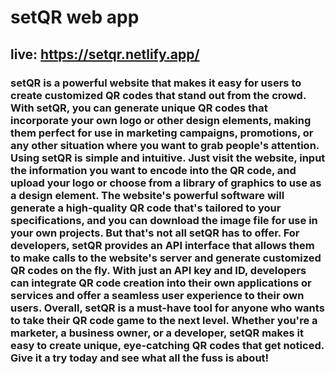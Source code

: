 # setQR web app

## live: https://setqr.netlify.app/

### setQR is a powerful website that makes it easy for users to create customized QR codes that stand out from the crowd. With setQR, you can generate unique QR codes that incorporate your own logo or other design elements, making them perfect for use in marketing campaigns, promotions, or any other situation where you want to grab people's attention. Using setQR is simple and intuitive. Just visit the website, input the information you want to encode into the QR code, and upload your logo or choose from a library of graphics to use as a design element. The website's powerful software will generate a high-quality QR code that's tailored to your specifications, and you can download the image file for use in your own projects. But that's not all setQR has to offer. For developers, setQR provides an API interface that allows them to make calls to the website's server and generate customized QR codes on the fly. With just an API key and ID, developers can integrate QR code creation into their own applications or services and offer a seamless user experience to their own users. Overall, setQR is a must-have tool for anyone who wants to take their QR code game to the next level. Whether you're a marketer, a business owner, or a developer, setQR makes it easy to create unique, eye-catching QR codes that get noticed. Give it a try today and see what all the fuss is about!
